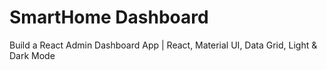 # SmartHome Dashboard

Build a  React Admin Dashboard App | React, Material UI, Data Grid, Light & Dark Mode
